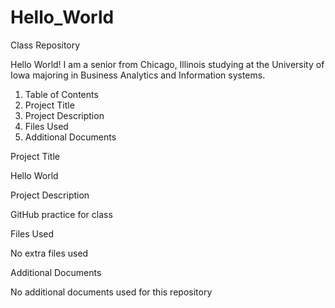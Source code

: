 # Hello_World
Class Repository

Hello World!
I am a senior from Chicago, Illinois studying at the University of Iowa majoring in Business Analytics and Information systems.


1. Table of Contents 
2. Project Title
3. Project Description
4. Files Used
5. Additional Documents 

Project Title

Hello World

Project Description

GitHub practice for class

Files Used

No extra files used 

Additional Documents

No additional documents used for this repository
